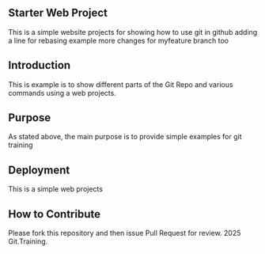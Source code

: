 ## Starter Web Project

This is a simple website projects for showing how to use git in github
adding a line for rebasing example
more changes for myfeature branch too
## Introduction

This is example is to show different parts of the Git Repo and various commands using a web projects.
## Purpose

As stated above, the main purpose is to provide simple examples for git training 
## Deployment

This is a simple web projects 
## How to Contribute
 
Please fork this repository and then issue Pull Request for review.
2025 Git.Training.